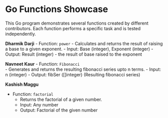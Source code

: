 # Go Functions Showcase

This Go program demonstrates several functions created by different contributors. Each function performs a specific task and is tested independently.

**Dharmik Darji**
    - Function: `power`
    - Calculates and returns the result of raising a base to a given exponent.
    - Input: Base (integer), Exponent (integer)
    - Output: Result (integer) - the result of base raised to the exponent

**Navneet Kaur**
    - Function: `Fibonacci`   
    - Generates and returns the resulting fibonacci series upto n terms.
    - Input: n (integer)
    - Output: fibSer ([]integer) (Resulting fibonacci series)

**Kashish Maggu**
   - Function: `factorial`
     - Returns the factorial of a given number.
     - Input: Any number
     - Output: Factorial of the given number